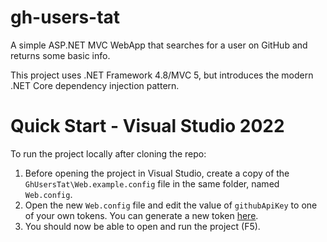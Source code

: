 # gh-users-tat

A simple ASP.NET MVC WebApp that searches for a user on GitHub and returns some basic info.

This project uses .NET Framework 4.8/MVC 5, but introduces the modern .NET Core dependency injection pattern.

# Quick Start - Visual Studio 2022

To run the project locally after cloning the repo:

1. Before opening the project in Visual Studio, create a copy of the `GhUsersTat\Web.example.config` file in the same folder, named `Web.config`.
2. Open the new `Web.config` file and edit the value of `githubApiKey` to one of your own tokens. You can generate a new token [here](https://github.com/settings/tokens/new).
3. You should now be able to open and run the project (F5).
